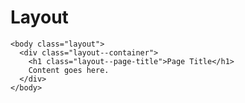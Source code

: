 # Layout

~~~ layout-example
<body class="layout">
  <div class="layout--container">
    <h1 class="layout--page-title">Page Title</h1>
    Content goes here.
  </div>
</body>
~~~

